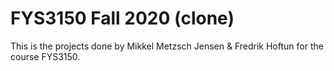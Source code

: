 # FYS3150 Fall 2020 (clone)
This is the projects done by Mikkel Metzsch Jensen & Fredrik Hoftun for the course FYS3150.
